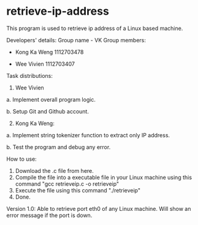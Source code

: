 # retrieve-ip-address
This program is used to retrieve ip address of a Linux based machine.

Developers' details:
Group name - VK
Group members:

- Kong Ka Weng 1112703478

- Wee Vivien 1112703407


Task distributions:

1. Wee Vivien

  a. Implement overall program logic.

  b. Setup Git and Github account.

2. Kong Ka Weng:

  a. Implement string tokenizer function to extract only IP address.
  
  b. Test the program and debug any error.


How to use:

1. Download the .c file from here.
2. Compile the file into a executable file in your Linux machine using this command "gcc retrieveip.c -o retrieveip"
3. Execute the file using this command "./retrieveip"
4. Done.


Version 1.0:
Able to retrieve port eth0 of any Linux machine. Will show an error message if the port is down.
